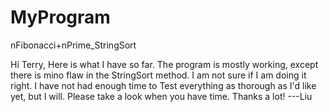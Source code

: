 # MyProgram
nFibonacci+nPrime_StringSort

Hi Terry,
    Here is what I have so far. 
    The program is mostly working, except there is mino flaw in the StringSort method. 
    I am not sure if I am doing it right. I have not had enough time to Test everything as thorough as
    I'd like yet, but I will. Please take a look when you have time. Thanks a lot!
    ---Liu
